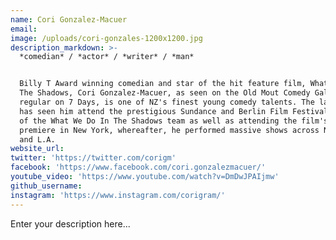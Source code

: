 ```yaml
---
name: Cori Gonzalez-Macuer
email:
image: /uploads/cori-gonzales-1200x1200.jpg
description_markdown: >-
  *comedian* / *actor* / *writer* / *man*


  Billy T Award winning comedian and star of the hit feature film, What We Do In
  The Shadows, Cori Gonzalez-Macuer, as seen on the Old Mout Comedy Gala and a
  regular on 7 Days, is one of NZ's finest young comedy talents. The last year
  has seen him attend the prestigious Sundance and Berlin Film Festivals as part
  of the What We Do In The Shadows team as well as attending the film's U.S.
  premiere in New York, whereafter, he performed massive shows across New York
  and L.A.
website_url:
twitter: 'https://twitter.com/corigm'
facebook: 'https://www.facebook.com/cori.gonzalezmacuer/'
youtube_video: 'https://www.youtube.com/watch?v=DmDwJPAIjmw'
github_username:
instagram: 'https://www.instagram.com/corigram/'
---
```


Enter your description here...
